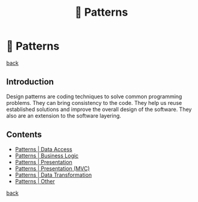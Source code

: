 ﻿---
title: "🧶 Patterns"
---

🧶 Patterns
===========

[back](.)

Introduction
------------

Design patterns are coding techniques to solve common programming problems. They can bring consistency to the code. They help us reuse established solutions and improve the overall design of the software. They also are an extension to the software layering.

Contents
--------

- [Patterns \| Data Access](patterns-data-access.md)
- [Patterns \| Business Logic](patterns-business-logic.md)
- [Patterns \| Presentation](patterns-presentation.md)
- [Patterns \| Presentation (MVC)](patterns-presentation-mvc.md)
- [Patterns \| Data Transformation](patterns-data-transformation.md)
- [Patterns \| Other](patterns-other.md)

[back](.)
